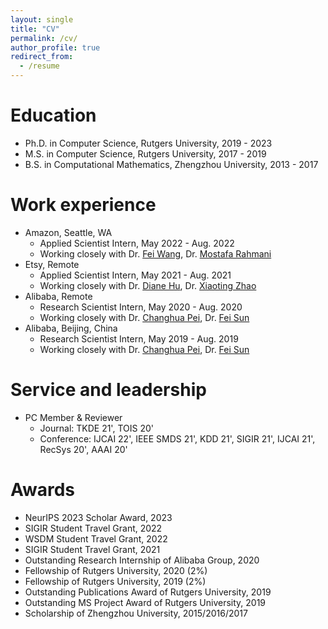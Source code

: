 ```yaml
---
layout: single
title: "CV"
permalink: /cv/
author_profile: true
redirect_from:
  - /resume
---
```


<!-- {% include base_path %} -->

Education
======
* Ph.D. in Computer Science, Rutgers University, 2019 - 2023
* M.S. in Computer Science, Rutgers University, 2017 - 2019
* B.S. in Computational Mathematics, Zhengzhou University, 2013 - 2017

Work experience
======
* Amazon, Seattle, WA
  * Applied Scientist Intern,  May 2022 - Aug. 2022
  * Working closely with Dr. [Fei Wang](https://scholar.google.com/citations?user=kTt-XfEAAAAJ&hl=en&oi=ao), Dr. [Mostafa Rahmani](https://scholar.google.com/citations?user=Sdn8qIYAAAAJ&hl=en)
* Etsy, Remote
  * Applied Scientist Intern,  May 2021 - Aug. 2021
  * Working closely with Dr. [Diane Hu](https://scholar.google.com/citations?user=uPOQr0wAAAAJ&hl=en), Dr. [Xiaoting Zhao](https://www.researchgate.net/profile/Xiaoting-Zhao-3/research)
* Alibaba, Remote
  * Research Scientist Intern,  May 2020 - Aug. 2020
  * Working closely with Dr. [Changhua Pei](https://scholar.google.com/citations?hl=en&user=ZF-c4kYAAAAJ), Dr. [Fei Sun](https://scholar.google.com/citations?hl=en&user=OlRxBhcAAAAJ)
* Alibaba, Beijing, China
  * Research Scientist Intern,  May 2019 - Aug. 2019
  * Working closely with Dr. [Changhua Pei](https://scholar.google.com/citations?hl=en&user=ZF-c4kYAAAAJ), Dr. [Fei Sun](https://scholar.google.com/citations?hl=en&user=OlRxBhcAAAAJ)

  
<!-- Skills
======
* Skill 1
* Skill 2
  * Sub-skill 2.1
  * Sub-skill 2.2
  * Sub-skill 2.3
* Skill 3

Publications
======
  <ul>{% for post in site.publications %}
    {% include archive-single-cv.html %}
  {% endfor %}</ul>
  
Talks
======
  <ul>{% for post in site.talks %}
    {% include archive-single-talk-cv.html %}
  {% endfor %}</ul>
  
Teaching
======
  <ul>{% for post in site.teaching %}
    {% include archive-single-cv.html %}
  {% endfor %}</ul> -->
  
Service and leadership
======
* PC Member & Reviewer
  * Journal: TKDE 21', TOIS 20'
  * Conference: IJCAI 22', IEEE SMDS 21', KDD 21', SIGIR 21', IJCAI 21', RecSys 20', AAAI 20'


Awards
======
* NeurIPS 2023 Scholar Award, 2023
* SIGIR Student Travel Grant, 2022
* WSDM Student Travel Grant, 2022
* SIGIR Student Travel Grant, 2021
* Outstanding Research Internship of Alibaba Group, 2020
* Fellowship of Rutgers University, 2020 (2%)
* Fellowship of Rutgers University, 2019 (2%)
* Outstanding Publications Award of Rutgers University, 2019
* Outstanding MS Project Award of Rutgers University, 2019
* Scholarship of Zhengzhou University, 2015/2016/2017
